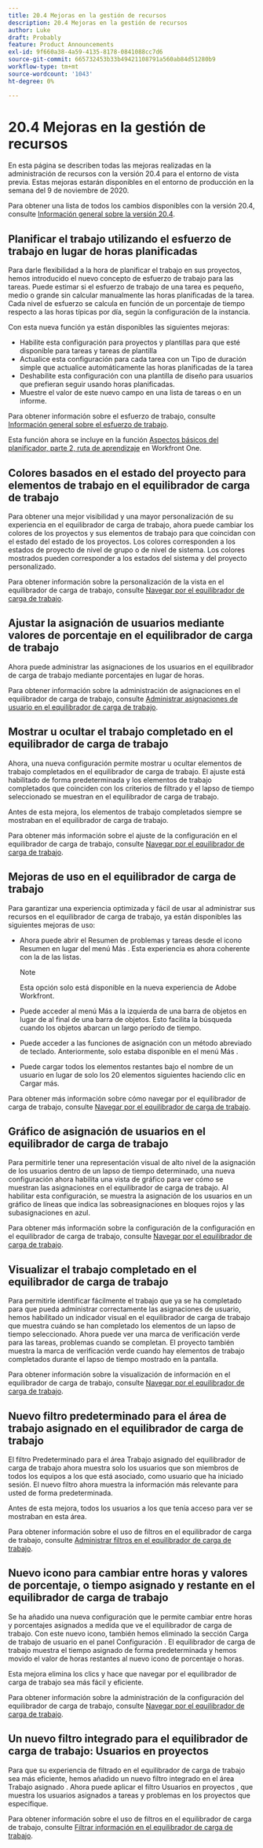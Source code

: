 ```yaml
---
title: 20.4 Mejoras en la gestión de recursos
description: 20.4 Mejoras en la gestión de recursos
author: Luke
draft: Probably
feature: Product Announcements
exl-id: 9f660a38-4a59-4135-8178-0841088cc7d6
source-git-commit: 665732453b33b49421108791a560ab84d51280b9
workflow-type: tm+mt
source-wordcount: '1043'
ht-degree: 0%

---
```


# 20.4 Mejoras en la gestión de recursos

En esta página se describen todas las mejoras realizadas en la administración de recursos con la versión 20.4 para el entorno de vista previa. Estas mejoras estarán disponibles en el entorno de producción en la semana del 9 de noviembre de 2020.

Para obtener una lista de todos los cambios disponibles con la versión 20.4, consulte [Información general sobre la versión 20.4](../../../product-announcements/product-releases/20.4-release-activity/20-4-release-overview.md).

## Planificar el trabajo utilizando el esfuerzo de trabajo en lugar de horas planificadas

Para darle flexibilidad a la hora de planificar el trabajo en sus proyectos, hemos introducido el nuevo concepto de esfuerzo de trabajo para las tareas. Puede estimar si el esfuerzo de trabajo de una tarea es pequeño, medio o grande sin calcular manualmente las horas planificadas de la tarea. Cada nivel de esfuerzo se calcula en función de un porcentaje de tiempo respecto a las horas típicas por día, según la configuración de la instancia.

Con esta nueva función ya están disponibles las siguientes mejoras:

* Habilite esta configuración para proyectos y plantillas para que esté disponible para tareas y tareas de plantilla
* Actualice esta configuración para cada tarea con un Tipo de duración simple que actualice automáticamente las horas planificadas de la tarea
* Deshabilite esta configuración con una plantilla de diseño para usuarios que prefieran seguir usando horas planificadas.
* Muestre el valor de este nuevo campo en una lista de tareas o en un informe.

Para obtener información sobre el esfuerzo de trabajo, consulte [Información general sobre el esfuerzo de trabajo](../../../manage-work/tasks/task-information/work-effort.md).

Esta función ahora se incluye en la función [Aspectos básicos del planificador, parte 2, ruta de aprendizaje](https://one.workfront.com/s/learningpath3/planner-fundamentals-for-the-new-workfront-experience-part-2-plan-a-project-20Y0z000000bm79EAA) en Workfront One.

## Colores basados en el estado del proyecto para elementos de trabajo en el equilibrador de carga de trabajo

Para obtener una mejor visibilidad y una mayor personalización de su experiencia en el equilibrador de carga de trabajo, ahora puede cambiar los colores de los proyectos y sus elementos de trabajo para que coincidan con el estado del estado de los proyectos. Los colores corresponden a los estados de proyecto de nivel de grupo o de nivel de sistema. Los colores mostrados pueden corresponder a los estados del sistema y del proyecto personalizado.

Para obtener información sobre la personalización de la vista en el equilibrador de carga de trabajo, consulte [Navegar por el equilibrador de carga de trabajo](../../../resource-mgmt/workload-balancer/navigate-the-workload-balancer.md).

## Ajustar la asignación de usuarios mediante valores de porcentaje en el equilibrador de carga de trabajo

Ahora puede administrar las asignaciones de los usuarios en el equilibrador de carga de trabajo mediante porcentajes en lugar de horas.

Para obtener información sobre la administración de asignaciones en el equilibrador de carga de trabajo, consulte [Administrar asignaciones de usuario en el equilibrador de carga de trabajo](../../../resource-mgmt/workload-balancer/manage-user-allocations-workload-balancer.md).

## Mostrar u ocultar el trabajo completado en el equilibrador de carga de trabajo

Ahora, una nueva configuración permite mostrar u ocultar elementos de trabajo completados en el equilibrador de carga de trabajo. El ajuste está habilitado de forma predeterminada y los elementos de trabajo completados que coinciden con los criterios de filtrado y el lapso de tiempo seleccionado se muestran en el equilibrador de carga de trabajo.

Antes de esta mejora, los elementos de trabajo completados siempre se mostraban en el equilibrador de carga de trabajo.

Para obtener más información sobre el ajuste de la configuración en el equilibrador de carga de trabajo, consulte [Navegar por el equilibrador de carga de trabajo](../../../resource-mgmt/workload-balancer/navigate-the-workload-balancer.md).

## Mejoras de uso en el equilibrador de carga de trabajo

Para garantizar una experiencia optimizada y fácil de usar al administrar sus recursos en el equilibrador de carga de trabajo, ya están disponibles las siguientes mejoras de uso:

* Ahora puede abrir el Resumen de problemas y tareas desde el icono Resumen en lugar del menú Más . Esta experiencia es ahora coherente con la de las listas.

   >[!NOTE]
   >
   >Esta opción solo está disponible en la nueva experiencia de Adobe Workfront.

* Puede acceder al menú Más a la izquierda de una barra de objetos en lugar de al final de una barra de objetos. Esto facilita la búsqueda cuando los objetos abarcan un largo período de tiempo.
* Puede acceder a las funciones de asignación con un método abreviado de teclado. Anteriormente, solo estaba disponible en el menú Más .
* Puede cargar todos los elementos restantes bajo el nombre de un usuario en lugar de solo los 20 elementos siguientes haciendo clic en Cargar más.

Para obtener más información sobre cómo navegar por el equilibrador de carga de trabajo, consulte [Navegar por el equilibrador de carga de trabajo](../../../resource-mgmt/workload-balancer/navigate-the-workload-balancer.md).

## Gráfico de asignación de usuarios en el equilibrador de carga de trabajo

Para permitirle tener una representación visual de alto nivel de la asignación de los usuarios dentro de un lapso de tiempo determinado, una nueva configuración ahora habilita una vista de gráfico para ver cómo se muestran las asignaciones en el equilibrador de carga de trabajo. Al habilitar esta configuración, se muestra la asignación de los usuarios en un gráfico de líneas que indica las sobreasignaciones en bloques rojos y las subasignaciones en azul.

Para obtener más información sobre la configuración de la configuración en el equilibrador de carga de trabajo, consulte [Navegar por el equilibrador de carga de trabajo](../../../resource-mgmt/workload-balancer/navigate-the-workload-balancer.md).

## Visualizar el trabajo completado en el equilibrador de carga de trabajo

Para permitirle identificar fácilmente el trabajo que ya se ha completado para que pueda administrar correctamente las asignaciones de usuario, hemos habilitado un indicador visual en el equilibrador de carga de trabajo que muestra cuándo se han completado los elementos de un lapso de tiempo seleccionado. Ahora puede ver una marca de verificación verde para las tareas, problemas cuando se completan. El proyecto también muestra la marca de verificación verde cuando hay elementos de trabajo completados durante el lapso de tiempo mostrado en la pantalla.

Para obtener información sobre la visualización de información en el equilibrador de carga de trabajo, consulte [Navegar por el equilibrador de carga de trabajo](../../../resource-mgmt/workload-balancer/navigate-the-workload-balancer.md).

## Nuevo filtro predeterminado para el área de trabajo asignado en el equilibrador de carga de trabajo

El filtro Predeterminado para el área Trabajo asignado del equilibrador de carga de trabajo ahora muestra solo los usuarios que son miembros de todos los equipos a los que está asociado, como usuario que ha iniciado sesión. El nuevo filtro ahora muestra la información más relevante para usted de forma predeterminada.

Antes de esta mejora, todos los usuarios a los que tenía acceso para ver se mostraban en esta área.

Para obtener información sobre el uso de filtros en el equilibrador de carga de trabajo, consulte [Administrar filtros en el equilibrador de carga de trabajo](../../../resource-mgmt/workload-balancer/filter-information-workload-balancer.md).

## Nuevo icono para cambiar entre horas y valores de porcentaje, o tiempo asignado y restante en el equilibrador de carga de trabajo

Se ha añadido una nueva configuración que le permite cambiar entre horas y porcentajes asignados a medida que ve el equilibrador de carga de trabajo. Con este nuevo icono, también hemos eliminado la sección Carga de trabajo de usuario en el panel Configuración . El equilibrador de carga de trabajo muestra el tiempo asignado de forma predeterminada y hemos movido el valor de horas restantes al nuevo icono de porcentaje o horas.

Esta mejora elimina los clics y hace que navegar por el equilibrador de carga de trabajo sea más fácil y eficiente.

Para obtener información sobre la administración de la configuración del equilibrador de carga de trabajo, consulte [Navegar por el equilibrador de carga de trabajo](../../../resource-mgmt/workload-balancer/navigate-the-workload-balancer.md).

## Un nuevo filtro integrado para el equilibrador de carga de trabajo: Usuarios en proyectos

Para que su experiencia de filtrado en el equilibrador de carga de trabajo sea más eficiente, hemos añadido un nuevo filtro integrado en el área Trabajo asignado . Ahora puede aplicar el filtro Usuarios en proyectos , que muestra los usuarios asignados a tareas y problemas en los proyectos que especifique.

Para obtener información sobre el uso de filtros en el equilibrador de carga de trabajo, consulte [Filtrar información en el equilibrador de carga de trabajo](../../../resource-mgmt/workload-balancer/filter-information-workload-balancer.md).

